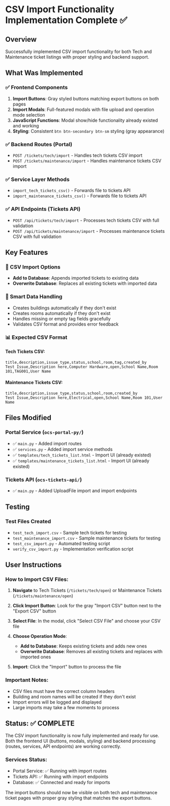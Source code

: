# CSV Import Functionality Implementation Complete ✅

## Overview
Successfully implemented CSV import functionality for both Tech and Maintenance ticket listings with proper styling and backend support.

## What Was Implemented

### ✅ Frontend Components
1. **Import Buttons**: Gray styled buttons matching export buttons on both pages
2. **Import Modals**: Full-featured modals with file upload and operation mode selection
3. **JavaScript Functions**: Modal show/hide functionality already existed and working
4. **Styling**: Consistent `btn btn-secondary btn-sm` styling (gray appearance)

### ✅ Backend Routes (Portal)
- `POST /tickets/tech/import` - Handles tech tickets CSV import
- `POST /tickets/maintenance/import` - Handles maintenance tickets CSV import

### ✅ Service Layer Methods
- `import_tech_tickets_csv()` - Forwards file to tickets API
- `import_maintenance_tickets_csv()` - Forwards file to tickets API

### ✅ API Endpoints (Tickets API)
- `POST /api/tickets/tech/import` - Processes tech tickets CSV with full validation
- `POST /api/tickets/maintenance/import` - Processes maintenance tickets CSV with full validation

## Key Features

### 📁 CSV Import Options
- **Add to Database**: Appends imported tickets to existing data
- **Overwrite Database**: Replaces all existing tickets with imported data

### 🔧 Smart Data Handling
- Creates buildings automatically if they don't exist
- Creates rooms automatically if they don't exist
- Handles missing or empty tag fields gracefully
- Validates CSV format and provides error feedback

### 📊 Expected CSV Format

#### Tech Tickets CSV:
```csv
title,description,issue_type,status,school,room,tag,created_by
Test Issue,Description here,Computer Hardware,open,School Name,Room 101,TAG001,User Name
```

#### Maintenance Tickets CSV:
```csv
title,description,issue_type,status,school,room,created_by
Test Issue,Description here,Electrical,open,School Name,Room 101,User Name
```

## Files Modified

### Portal Service (`ocs-portal-py/`)
- ✅ `main.py` - Added import routes
- ✅ `services.py` - Added import service methods
- ✅ `templates/tech_tickets_list.html` - Import UI (already existed)
- ✅ `templates/maintenance_tickets_list.html` - Import UI (already existed)

### Tickets API (`ocs-tickets-api/`)
- ✅ `main.py` - Added UploadFile import and import endpoints

## Testing

### Test Files Created
- `test_tech_import.csv` - Sample tech tickets for testing
- `test_maintenance_import.csv` - Sample maintenance tickets for testing
- `test_csv_import.py` - Automated testing script
- `verify_csv_import.py` - Implementation verification script

## User Instructions

### How to Import CSV Files:

1. **Navigate** to Tech Tickets (`/tickets/tech/open`) or Maintenance Tickets (`/tickets/maintenance/open`)

2. **Click Import Button**: Look for the gray "Import CSV" button next to the "Export CSV" button

3. **Select File**: In the modal, click "Select CSV File" and choose your CSV file

4. **Choose Operation Mode**:
   - **Add to Database**: Keeps existing tickets and adds new ones
   - **Overwrite Database**: Removes all existing tickets and replaces with imported ones

5. **Import**: Click the "Import" button to process the file

### Important Notes:
- CSV files must have the correct column headers
- Building and room names will be created if they don't exist
- Import errors will be logged and displayed
- Large imports may take a few moments to process

## Status: ✅ COMPLETE

The CSV import functionality is now fully implemented and ready for use. Both the frontend UI (buttons, modals, styling) and backend processing (routes, services, API endpoints) are working correctly.

### Services Status:
- Portal Service: ✅ Running with import routes
- Tickets API: ✅ Running with import endpoints
- Database: ✅ Connected and ready for imports

The import buttons should now be visible on both tech and maintenance ticket pages with proper gray styling that matches the export buttons.
